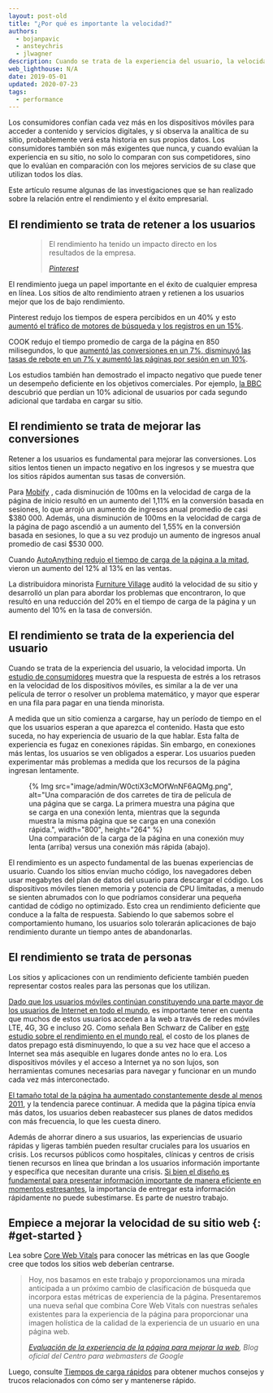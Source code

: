 ```yaml
---
layout: post-old
title: "¿Por qué es importante la velocidad?"
authors:
  - bojanpavic
  - ansteychris
  - jlwagner
description: Cuando se trata de la experiencia del usuario, la velocidad importa, y los retrasos provocados por la velocidad móvil no solo son frustrantes, también puede tener un impacto negativo en los resultados comerciales.
web_lighthouse: N/A
date: 2019-05-01
updated: 2020-07-23
tags:
  - performance
---
```


Los consumidores confían cada vez más en los dispositivos móviles para acceder a contenido y servicios digitales, y si observa la analítica de su sitio, probablemente verá esta historia en sus propios datos. Los consumidores también son más exigentes que nunca, y cuando evalúan la experiencia en su sitio, no solo lo comparan con sus competidores, sino que lo evalúan en comparación con los mejores servicios de su clase que utilizan todos los días.

Este artículo resume algunas de las investigaciones que se han realizado sobre la relación entre el rendimiento y el éxito empresarial.

## El rendimiento se trata de retener a los usuarios

<figure class="w-figure w-figure--inline-right">
  <blockquote>
    <p>El rendimiento ha tenido un impacto directo en los resultados de la empresa.</p>
    <cite>
      <p data-md-type="paragraph"><a href="https://www.youtube.com/watch?v=Xryhxi45Q5M&amp;feature=youtu.be&amp;t=1366">Pinterest</a></p>
    </cite>
  </blockquote></figure>

El rendimiento juega un papel importante en el éxito de cualquier empresa en línea. Los sitios de alto rendimiento atraen y retienen a los usuarios mejor que los de bajo rendimiento.

Pinterest redujo los tiempos de espera percibidos en un 40% y esto [aumentó el tráfico de motores de búsqueda y los registros en un 15%](https://medium.com/@Pinterest_Engineering/driving-user-growth-with-performance-improvements-cfc50dafadd7).

COOK redujo el tiempo promedio de carga de la página en 850 milisegundos, lo que [aumentó las conversiones en un 7%, disminuyó las tasas de rebote en un 7% y aumentó las páginas por sesión en un 10%](https://www.nccgroup.trust/globalassets/resources/uk/case-studies/web-performance/cook-case-study.pdf).

Los estudios también han demostrado el impacto negativo que puede tener un desempeño deficiente en los objetivos comerciales. Por ejemplo, [la BBC](https://www.creativebloq.com/features/how-the-bbc-builds-websites-that-scale) descubrió que perdían un 10% adicional de usuarios por cada segundo adicional que tardaba en cargar su sitio.

## El rendimiento se trata de mejorar las conversiones

Retener a los usuarios es fundamental para mejorar las conversiones. Los sitios lentos tienen un impacto negativo en los ingresos y se muestra que los sitios rápidos aumentan sus tasas de conversión.

Para [Mobify](http://resources.mobify.com/2016-Q2-mobile-insights-benchmark-report.html) , cada disminución de 100ms en la velocidad de carga de la página de inicio resultó en un aumento del 1,11% en la conversión basada en sesiones, lo que arrojó un aumento de ingresos anual promedio de casi $380 000. Además, una disminución de 100ms en la velocidad de carga de la página de pago ascendió a un aumento del 1,55% en la conversión basada en sesiones, lo que a su vez produjo un aumento de ingresos anual promedio de casi $530 000.

Cuando [AutoAnything redujo el tiempo de carga de la página a la mitad](https://www.digitalcommerce360.com/2010/08/19/web-accelerator-revs-conversion-and-sales-autoanything/), vieron un aumento del 12% al 13% en las ventas.

La distribuidora minorista [Furniture Village](https://www.thinkwithgoogle.com/intl/en-gb/success-stories/uk-success-stories/furniture-village-and-greenlight-slash-page-load-times-boosting-user-experience/) auditó la velocidad de su sitio y desarrolló un plan para abordar los problemas que encontraron, lo que resultó en una reducción del 20% en el tiempo de carga de la página y un aumento del 10% en la tasa de conversión.

## El rendimiento se trata de la experiencia del usuario

Cuando se trata de la experiencia del usuario, la velocidad importa. Un [estudio de consumidores](https://www.ericsson.com/en/press-releases/2016/2/streaming-delays-mentally-taxing-for-smartphone-users-ericsson-mobility-report) muestra que la respuesta de estrés a los retrasos en la velocidad de los dispositivos móviles, es similar a la de ver una película de terror o resolver un problema matemático, y mayor que esperar en una fila para pagar en una tienda minorista.

A medida que un sitio comienza a cargarse, hay un período de tiempo en el que los usuarios esperan a que aparezca el contenido. Hasta que esto suceda, no hay experiencia de usuario de la que hablar. Esta falta de experiencia es fugaz en conexiones rápidas. Sin embargo, en conexiones más lentas, los usuarios se ven obligados a esperar. Los usuarios pueden experimentar más problemas a medida que los recursos de la página ingresan lentamente.

<figure class="w-figure">{% Img src="image/admin/W0ctiX3cMOfWnNF6AQMg.png", alt="Una comparación de dos carretes de tira de película de una página que se carga. La primera muestra una página que se carga en una conexión lenta, mientras que la segunda muestra la misma página que se carga en una conexión rápida.", width="800", height="264" %}<figcaption> Una comparación de la carga de la página en una conexión muy lenta (arriba) versus una conexión más rápida (abajo).</figcaption></figure>

El rendimiento es un aspecto fundamental de las buenas experiencias de usuario. Cuando los sitios envían mucho código, los navegadores deben usar megabytes del plan de datos del usuario para descargar el código. Los dispositivos móviles tienen memoria y potencia de CPU limitadas, a menudo se sienten abrumados con lo que podríamos considerar una pequeña cantidad de código no optimizado. Esto crea un rendimiento deficiente que conduce a la falta de respuesta. Sabiendo lo que sabemos sobre el comportamiento humano, los usuarios solo tolerarán aplicaciones de bajo rendimiento durante un tiempo antes de abandonarlas.

## El rendimiento se trata de personas

Los sitios y aplicaciones con un rendimiento deficiente también pueden representar costos reales para las personas que los utilizan.

[Dado que los usuarios móviles continúan constituyendo una parte mayor de los usuarios de Internet en todo el mundo](http://gs.statcounter.com/platform-market-share/desktop-mobile-tablet), es importante tener en cuenta que muchos de estos usuarios acceden a la web a través de redes móviles LTE, 4G, 3G e incluso 2G. Como señala Ben Schwarz de Caliber en [este estudio sobre el rendimiento en el mundo real](https://calibreapp.com/blog/beyond-the-bubble), el costo de los planes de datos prepago está disminuyendo, lo que a su vez hace que el acceso a Internet sea más asequible en lugares donde antes no lo era. Los dispositivos móviles y el acceso a Internet ya no son lujos, son herramientas comunes necesarias para navegar y funcionar en un mundo cada vez más interconectado.

[El tamaño total de la página ha aumentado constantemente desde al menos 2011](http://beta.httparchive.org/reports/state-of-the-web#bytesTotal), y la tendencia parece continuar. A medida que la página típica envía más datos, los usuarios deben reabastecer sus planes de datos medidos con más frecuencia, lo que les cuesta dinero.

Además de ahorrar dinero a sus usuarios, las experiencias de usuario rápidas y ligeras también pueden resultar cruciales para los usuarios en crisis. Los recursos públicos como hospitales, clínicas y centros de crisis tienen recursos en línea que brindan a los usuarios información importante y específica que necesitan durante una crisis. [Si bien el diseño es fundamental para presentar información importante de manera eficiente en momentos estresantes](https://aneventapart.com/news/post/eric-meyer-designing-for-crisis), la importancia de entregar esta información rápidamente no puede subestimarse. Es parte de nuestro trabajo.

## Empiece a mejorar la velocidad de su sitio web {: #get-started }

Lea sobre [Core Web Vitals](/vitals/#core-web-vitals) para conocer las métricas en las que Google cree que todos los sitios web deberían centrarse.

<blockquote>
  <p>Hoy, nos basamos en este trabajo y proporcionamos una mirada anticipada a un próximo cambio de clasificación de búsqueda que incorpora estas métricas de experiencia de la página. Presentaremos una nueva señal que combina Core Web Vitals con nuestras señales existentes para la experiencia de la página para proporcionar una imagen holística de la calidad de la experiencia de un usuario en una página web.</p>
  <cite><a href="https://webmasters.googleblog.com/2020/05/evaluating-page-experience.html">Evaluación de la experiencia de la página para mejorar la web</a>, Blog oficial del Centro para webmasters de Google</cite>
</blockquote>

Luego, consulte [Tiempos de carga rápidos](/fast/) para obtener muchos consejos y trucos relacionados con cómo ser y mantenerse rápido.
